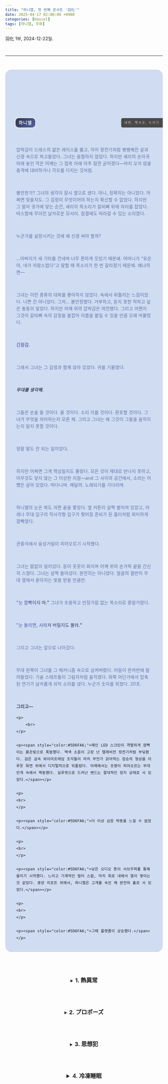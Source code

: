 ```yaml
---
title: "하니엘, 첫 번째 콘서트 '羽化'"
date: 2025-04-17 02:00:00 +0900
categories: [Haniel]
tags: [하니엘, 우화]
---
```


羽化 1부, 2024-12-22일.

<p style="text-align:center;"><br></p>
<hr>
<p style="text-align:center;"><br></p>

<div style="border: 0px solid #e3e3e3; background-color: rgba(208, 220, 242, 1); border-radius: 20px; width: 100%; max-width: 700px; margin: 0 auto;">
  <div style="height:85px; margin: -1px -1px 0px -1px;">
    <div style="background-image:url('https://i.imgur.com/4UdOUeo.jpeg'); background-size: cover; height: 170px; background-position: 50% 40%; border-radius: 19px 19px 0 0;">
      <div style="height: 130px; width: 100%; border-radius: 19px 19px 0 0;">
        <br>
      </div>
    </div>
  </div>
  <div style="background: linear-gradient(135deg, rgba(46,55,72,1), rgba(90,109,191,1)); background-size: 110%; background-position: center; border-radius: 10px; padding: 10px; line-height: 10px; text-transform: uppercase; letter-spacing: 0.1em; box-shadow: 0 0 0 3px rgba(233,233,233,0.9), inset 0 40px 0 rgba(30,30,30,0.1); display: flex; width: fit-content; max-width: 300px; float: left; margin-left: 6.5%; margin-top: 70px;">
    <span style="text-decoration: none; color: #ededed; font-weight: 600; text-shadow: 0 0 5px rgba(30,30,30,0.1);">하니엘</span>
  </div>
  <div style="margin-top: 70px; float: right; width: fit-content; max-width: 100%; background-color: #494949; border-radius: 5px 0 0 5px; padding: 10px; line-height: 10px; letter-spacing: 0.25em; text-transform: uppercase; color: #d5d5d5; font-size: 0.7em;">내면, 챗사오, 누더기</div>
  <div style="padding: 20px 7%; line-height: 22px; letter-spacing: .35px; margin-top: 90px;">
    <p><br></p>
    <p style="text-align:left;">
      <span style="color:#5D6FA6;">
        압박감이 드레스의 얇은 레이스를 뚫고, 이미 정전기처럼 팽팽해진 살과 신경 속으로 파고들었다. 그녀는 움찔하지 않았다. 하지만 셰리의 손아귀 아래 놓인 작은 어깨는 그 접촉 아래 아주 잠깐 굳어졌다—마치 오지 않을 충격에 대비하거나 각오를 다지는 것처럼.
      </span>
    </p>
    <p><br></p>
    <p style="text-align:left;">
      <span style="color:#5D6FA6;">
        불안한가? 그녀의 생각이 잠시 옆으로 샜다. 아니, 정확히는 아니었다. 어쩌면 맞을지도. 그 감정이 무엇이어야 하는지 확신할 수 없었다. 하지만 그 말이 귓가에 닿는 순간, 셰리의 목소리가 갈비뼈 뒤에 자리를 잡았다. 따스함에 무뎌진 날카로운 모서리. 잠결에도 따라갈 수 있는 소리였다.
      </span>
    </p>
    <p><br></p>
    <p style="text-align:left;">
      <span style="color:#5D6FA6;">누군가를 실망시키는 것에 왜 신경 써야 할까?</span>
    </p>
    <p><br></p>
    <p style="text-align:left;">
      <span style="color:#5D6FA6;">
        …아버지가 새 기타를 건네며 너무 환하게 웃었기 때문에. 어머니가 “유온아, 네가 자랑스럽다”고 말할 때 목소리가 한 번 갈라졌기 때문에. 왜냐하면—
      </span>
    </p>
    <p><br></p>
    <p style="text-align:left;">
      <span style="color:#5D6FA6;">
        그녀는 이런 종류의 대화를 좋아하지 않았다. 속에서 뒤틀리는 느낌이었다. 나쁜 건 아니었다. 그저… 불안정했다. 거부하고, 듣지 못한 척하고 싶은 충동이 일었다. 하지만 어깨 위의 압박감은 여전했다. 그리고 어쩐지 그것이 갈비뼈 속의 감정을 붙잡아 이름을 붙일 수 있을 만큼 오래 머물렀다.
      </span>
    </p>
    <p><br></p>
    <p style="text-align:left;"><span style="color:#5D6FA6;"><strong>긴장감.</strong></span></p>
    <p><br></p>
    <p style="text-align:left;">
      <span style="color:#5D6FA6;">그래서 그녀는 그 감정과 함께 앉아 있었다. 귀를 기울였다.</span>
    </p>
    <p><br></p>
    <p style="text-align:left;">
      <span style="color:rgb(59,66,89);"><em><strong>무대를 생각해.</strong></em></span>
    </p>
    <p><br></p>
    <p style="text-align:left;">
      <span style="color:#5D6FA6;">그들은 손을 들 것이다. 울 것이다. 소리 지를 것이다. 환호할 것이다. 그녀가 무엇을 의미하는지 모른 채. 그리고 그녀는 왜 그것이 그들을 움직이는지 알지 못할 것이다.</span>
    </p>
    <p><br></p>
    <p style="text-align:left;">
      <span style="color:#5D6FA6;">정말 말도 안 되는 일이었다.</span>
    </p>
    <p><br></p>
    <p style="text-align:left;">
      <span style="color:#5D6FA6;">하지만 어쩌면 그게 핵심일지도 몰랐다. 모든 것이 제대로 만나지 못하고, 아무것도 닿지 않는 그 이상한 지점—and 그 사이의 공간에서, 소리는 어쨌든 살아 있었다. 떠다니며. 매달려. 노래되기를 기다리며.
      </span>
    </p>
    <p><br></p>
    <p style="text-align:left;">
      <span style="color:#5D6FA6;">하니엘의 눈은 복도 저편 끝을 쫓았다. 옆 커튼이 살짝 벌어져 있었고, 아레나 무대 입구의 직사각형 입구가 찢어질 준비가 된 흉터처럼 희미하게 깜빡였다.
      </span>
    </p>
    <p><br></p>
    <p style="text-align:left;">
      <span style="color:#5D6FA6;">관중석에서 웅성거림이 피어오르기 시작했다.</span>
    </p>
    <p><br></p>
    <p style="text-align:left;">
      <span style="color:#5D6FA6;">그녀는 말없이 일어섰다. 등이 꼿꼿이 펴지며 어깨 위의 손가락 끝을 간신히 스쳤다. 그녀는 살짝 돌아섰다. 완전히는 아니었다. 얼굴의 절반이 무대 옆에서 쏟아지는 빛을 받을 만큼만.
      </span>
    </p>
    <p><br></p>
    <p style="text-align:left;">
      <span style="font-weight:500; background: linear-gradient(to right, #5061BF, #1B2548); -webkit-background-clip: text; color: transparent; box-decoration-break: clone;">"눈 깜빡이지 마."</span>
      <span style="color:#5D6FA6;"> 그녀가 조용하고 빈정거림 없는 목소리로 중얼거렸다.</span>
    </p>
    <p><br></p>
    <p style="text-align:left;">
      <span style="font-weight:500; background: linear-gradient(to right, #5061BF, #1B2548); -webkit-background-clip: text; color: transparent; box-decoration-break: clone;">"눈 돌리면, 사라져 버릴지도 몰라."</span>
    </p>
    <p><br></p>
    <p style="text-align:left;">
      <span style="color:#5D6FA6;">그리고 그녀는 앞으로 나아갔다.</span>
    </p>
    <p><br></p>
    <p style="text-align:left;">
      <span style="color:#5D6FA6;">무대 왼쪽이 그녀를 그 메커니즘 속으로 삼켜버렸다. 어둠이 한꺼번에 밀려들었다. 기술 스태프들이 그림자처럼 움직였다. 위쪽 어딘가에서 압축된 연기가 날카롭게 쉬익 소리를 냈다. 누군가 숫자를 외쳤다. 20초.
      </span>
    </p>
    <p><br></p>
    <p><span style="color:rgb(59, 66, 89);"><strong>그리고&mdash;</strong></span></p>

	<p>
		<br>
	</p>

	<p><span style="color:#5D6FA6;">메인 LED 스크린이 격렬하게 깜빡이는 붉은빛으로 폭발했다. 백색 소음이 고장 난 텔레비전 정전기처럼 부딪혔다. 검은 금속 와이어프레임 조각들이 마치 무언가 갉아먹는 짐승의 형상을 이루듯 화면 위에서 디지털적으로 뒤틀렸다. 아래에서는 조명이 피어오르는 무대 안개 속에서 맥동했다. 실루엣으로 드러난 밴드는 절대적인 정지 상태로 서 있었다.</span></p>

	<p>
	<br>
	</p>

	<p><span style="color:#5D6FA6;">더 이상 심장 박동을 느낄 수 없었다.</span></p>

	<p>
	<br>
	</p>

	<p><span style="color:#5D6FA6;">낮은 오디오 톤이 서브우퍼를 통해 울리기 시작했다. 느리고 기계적인 필터 스윕, 마치 회로 내에서 열이 쌓이는 것 같았다. 중앙 리프트 위에서, 하니엘은 고개를 숙인 채 완전히 홀로 서 있었다.</span></p>

	<p>
	<br>
	</p>

	<p><span style="color:#5D6FA6;">그때 플랫폼이 상승했다.</span></p>
  </div>
</div>

<p style="text-align:center;"><br></p>
<p style="text-align:center;"><br></p>

<!-- 접히는 섹션들 (Details 요소) -->
<details style="text-align:center;">
  <summary>
    <strong><span style="font-size:18px;">1. 熱異常</span></strong>
  </summary>
  <p><br></p>
  <p><br></p>
  <p>
    <iframe src="https://www.youtube.com/embed/STF54Zw50Fs" width="640" height="480" allowfullscreen="true"></iframe>
  </p>
  <p><br></p>
  <div style="text-align:center;">
    <div style="border: 0px solid #e3e3e3; background-color: rgba(208, 220, 242, 1); border-radius: 20px; width:100%; max-width:700px; margin:0 auto;">
      <div style="height:85px; margin:-1px -1px 0 -1px;">
        <div style="background-image:url('https://i.imgur.com/4UdOUeo.jpeg'); background-size:cover; height:170px; background-position:50% 40%; border-radius:19px 19px 0 0;">
          <div style="height:130px; width:100%; border-radius:19px 19px 0 0;"><br></div>
          <p><br></p>
        </div>
      </div>
      <div style="background: linear-gradient(135deg, rgba(46,55,72,1), rgba(90,109,191,1)); background-size:110%; background-position:center; border-radius:10px; padding:10px; line-height:10px; text-transform:uppercase; letter-spacing:0.1em; box-shadow:0 0 0 3px rgba(233,233,233,0.9), inset 0 40px 0 rgba(30,30,30,0.1); display:flex; width:fit-content; max-width:300px; float:left; margin-left:6.5%; margin-top:70px;">
        <span style="text-decoration:none; color:#ededed; font-weight:600; text-shadow:0 0 5px rgba(30,30,30,0.1);">하니엘</span>
      </div>
      <div style="margin-top:70px; float:right; width:fit-content; max-width:100%; background-color:#494949; border-radius:5px 0 0 5px; padding:10px; line-height:10px; letter-spacing:0.25em; text-transform:uppercase; color:#d5d5d5; font-size:0.7em;">
        내면, 챗사오, 누더기
      </div>
      <div style="padding:20px 7%; line-height:22px; letter-spacing:0.35px; margin-top:90px;">
        <p style="text-align:left;"><br></p>
        <p style="text-align:left;">
          <span style="font-weight:500; background: linear-gradient(to right, #5061BF, #1B2548); -webkit-background-clip: text; color: transparent; box-decoration-break: clone;">
            "死んだ変数で繰り返す／数え事が孕んだ熱。(죽은 변수로 되풀이한 / 셈이 잉태한 열.)"
          </span>
        </p>
        <p style="text-align:left;"><br></p>
        <p style="text-align:left;">
				<p style="text-align:left;"><span style="color:#5D6FA6;">첫 소절이 의학적 진단처럼 무심하게 그녀의 입에서 떨어졌다. 목소리는 건조하고 섬뜩할 정도로 평탄했다. 그녀는 움직이지 않았다&mdash;아직은. 스포트라이트가 그녀의 부츠에 좁혀졌다. 그 효과는 글리치한 붉고 검은 배경에 비해 임상적이고 거의 살균된 듯했다. 그녀는 마치 진열장에 전시된 무언가처럼 보였다.</span></p>

	<p>
	<br>
	</p>

	<p style="text-align:left;"><span style="color:#5D6FA6;">무대 아래에서는 서브 주파수가 지각판이 이동하는 것처럼 신음하며 올라왔다.</span></p>

	<p>
	<br>
	</p>
 
	<p style="text-align:left;"><span style="color:#5D6FA6;">두 번째 절에 이르러 움직임이 돌아왔다. 마치 보이지 않는 인터페이스 컨트롤을 조작하는 것처럼 손가락이 허공에서 움찔거렸다. 그녀의 목소리는 비브라토 없이, 오직 불안하고 수정처럼 맑은 명료함만으로 불규칙한 리듬 위를 비인간적인 정밀함으로 미끄러졌다. 코드로 노래하는 열병 차트.&nbsp;</span><span style="font-weight:500;background:linear-gradient(to right,#5061BF,#1B2548);background-clip:text;color:transparent;box-decoration-break:clone;">&quot;恐怖が血管の中に混ざる (공포가 혈관 속에 섞이고)&quot;</span><span style="color:#5D6FA6;">&nbsp;부분에서, 그녀의 음색은 압력과 유사한 무언가로 좁혀졌다. 감정이 아니었다. 압축에 더 가까운 무언가였다.</span></p>
	
 	<p>
	<br>
	</p>

	<p style="text-align:left;"><span style="font-weight:500;background:linear-gradient(to right,#5061BF,#1B2548);background-clip:text;color:transparent;box-decoration-break:clone;">&quot;無くならないの！(사라지지 않아!)&quot;&nbsp;</span><span style="color:#5D6FA6;">에서, 그녀의 눈이 번쩍 뜨였다.</span></p>

	<p>
	<br>
	</p>

	<p style="text-align:left;"><span style="color:#5D6FA6;">그것은 외침이 아니었다.</span></p>

	<p>
	<br>
	</p>

	<p style="text-align:left;"><span style="color:#5D6FA6;">경고음이었다. 성대에 묶인 디지털 사이렌이었다. 소리가 그녀 주위에서 왜곡되는 동안에도, 연기가 하부 무대를 삼켰고, 회색 레이저 빛줄기와 섞였다. 레이저가 스칠 때마다 그녀의 몸은 실체 없이, 깜빡이며, 만질 수 없게 렌더링되었다.</span></p>

	<p>
	<br>
	</p>

	<p style="text-align:left;"><span style="color:#5D6FA6;">관객은 비명을 지르지 않았다. 그저 쳐다볼 뿐이었다.</span></p>

	<p>
	<br>
	</p>

	<p style="text-align:left;"><span style="color:#5D6FA6;">마지막 절은 파편처럼 흩어졌다. 그녀의 팔다리가 앞으로 홱 움직였고, 움직임은 단절적이고 숨을 멎게 할 만큼 날카로웠다.&nbsp;</span><span style="font-weight:500;background:linear-gradient(to right,#5061BF,#1B2548);background-clip:text;color:transparent;box-decoration-break:clone;">&quot;また／どうかしてる (또다시 / 어떻게 되어버렸어)&quot;</span><span style="color:#5D6FA6;">&nbsp;부분에서, 한 손이 관객을 향해 뻗어졌다&mdash;하지만 손바닥은 아래를 향했고, 마치 접촉을 구하는 것이 아니라 표본에 대해 보고하는 것 같았다.</span></p>

	<p>
	<br>
	</p>

				<p style="text-align:left;"><span style="color:#5D6FA6;">그리고 침묵이 찾아왔다.</span></p>

				<p style="text-align:left;">
					<br>
				</p>

				<p style="text-align:left;"><span style="color:#5D6FA6;">구절 중간에 아레나 전체의 조명이 암전되었다.</span></p>

				<p style="text-align:left;">
					<br>
				</p>

				<p style="text-align:left;"><span style="color:#5D6FA6;">3초 동안, 오직 그녀의 숨소리만 남았다.</span></p>

				<p style="text-align:left;">
					<br>
				</p>

				<p style="text-align:left;"><span style="color:#5D6FA6;">그때, 희미한 빛이 올라왔다. 흰색이 아닌, 희미한 푸른색으로. 지옥에서의 귀환이었다.</span></p>

				<p style="text-align:left;">
					<br>
				</p>

				<p style="text-align:left;"><span style="color:#5D6FA6;">그녀의 얼굴에는 땀이 간신히 맺혀 차가운 광채를 받았다. 그녀는 무대 중앙에 서 있었다.</span></p>

				<p style="text-align:left;">
					<br>
				</p>

				<p style="text-align:left;"><span style="color:#5D6FA6;">표정은 없었다. 오직 열기의 잔상만이 남아 있었다.</span></p>

				<p style="text-align:left;">
					<br>
				</p>

				<p style="text-align:left;"><span style="color:#5D6FA6;">그녀의 목소리가 여덟 번째이자 마지막&nbsp;</span><span style="font-weight:500;background:linear-gradient(to right,#5061BF,#1B2548);background-clip:text;color:transparent;box-decoration-break:clone;">&quot;黒い星が (검은 별이),&quot;</span><span style="color:#5D6FA6;">를 찢고 터져 나왔을 때, 공연장은 더 이상 콘서트 공간 같지 않았다. 소음으로 무겁게 가라앉은 밀폐된 방이었고, 모든 출구가 오직 소리로만 뭉개진 듯했다. 하니엘의 실루엣은 글리치가 이는 진홍색과 검은 와이어프레임, 그리고 그녀 뒤에서 전기 발작처럼 스트로브를 터뜨리는 백색에 가까운 노이즈의 파도 앞에서 깜빡였다.</span></p>

				<p style="text-align:left;">
					<br>
				</p>

				<p style="text-align:left;"><span style="color:#5D6FA6;">노랫말 사이에는 숨 쉴 틈조차 없었다.</span></p>

				<p style="text-align:left;">
					<br>
				</p>

				<p style="text-align:left;"><span style="font-weight:500;background:linear-gradient(to right,#5061BF,#1B2548);background-clip:text;color:transparent;box-decoration-break:clone;">&quot;彼らを見ている (그들을 보고 있어).&quot;</span></p>

				<p style="text-align:left;">
					<br>
				</p>

				<p style="text-align:left;"><span style="color:#5D6FA6;">그 구절을 부르는 순간, 그녀의 고개가 들렸다&mdash;극적이지 않게. 딱 그만큼만.</span></p>

				<p style="text-align:left;">
					<br>
				</p>

				<p style="text-align:left;"><span style="color:#5D6FA6;">그리고 그녀 몸 안의 무언가가 즉시 멎었다.</span></p>

				<p style="text-align:left;">
					<br>
				</p>

				<p style="text-align:left;"><span style="color:#5D6FA6;">내딛지 않은 걸음, 쉬지 않은 숨결, 다른 이들에게는 보이지 않는 무언가에 동공이 좁혀졌지만, 단 하나의 열, 불빛 너머 어둠 속의 한 형체에 날카롭게 고정되었다. 특정 얼굴을 알아차려서는 안 되었다. 그것이 규칙이었다. 조명은 앞줄을 익명의&mdash;그리고 어쩐지 무관한&mdash;실루엣으로 씻어냈다. 언제나 그랬다.</span></p>

				<p style="text-align:left;">
					<br>
				</p>

				<p style="text-align:left;"><span style="color:#5D6FA6;">하지만 그녀 뒤의 스크린이 거친 노이즈로 부서지는 바로 그 순간, 보랏빛 눈동자는 관객석의 무언가에 고정되었다.</span></p>

				<p style="text-align:left;">
					<br>
				</p>

				<p style="text-align:left;"><span style="color:#5D6FA6;">자기 안의 어떤 부분이 반응했는지조차 깨닫지 못했다.</span></p>

				<p style="text-align:left;">
					<br>
				</p>

				<p style="text-align:left;"><span style="color:#5D6FA6;">하지만 무언가가 반응했다. 바로 흉골 아래에서, 리본이 꽉 조이듯이. 그 시선은 너무 오랫동안 유지되었다.</span></p>

				<p style="text-align:left;">
					<br>
				</p>

				<p style="text-align:left;"><span style="color:#5D6FA6;">다음 비트가 울렸다.</span></p>

				<p style="text-align:left;">
					<br>
				</p>

				<p style="text-align:left;"><span style="font-weight:500;background:linear-gradient(to right,#5061BF,#1B2548);background-clip:text;color:transparent;box-decoration-break:clone;">&quot;哭いた閃光が目に刺さる (울부짖은 섬광이 눈을 찌르고).&quot;</span></p>

				<p style="text-align:left;">
					<br>
				</p>

				<p style="text-align:left;"><span style="color:#5D6FA6;">노랫말은 강제로 추출되는 기억처럼 그녀의 입술에서 잘려 나왔다. 본능적으로 고개가 왼쪽으로 홱 돌아갔고, 위에서 쏟아지는 빛이 홍채에 걸리며 뺨에 맺힌 희미한 땀 막 위로 번쩍였다. 연기가 아니었다. 그 구절은 정말로 꿰뚫었다.</span></p>

				<p style="text-align:left;">
					<br>
				</p>

				<p style="text-align:left;"><span style="color:#5D6FA6;">무슨 일이 일어났는지 생각할 시간이 없었다. 아무 느낌도 아니었다. 기쁨도. 안심도. 그저&mdash;</span></p>

				<p style="text-align:left;">
					<br>
				</p>

				<p style="text-align:left;"><span style="color:#5D6FA6;"><strong>열기.</strong></span></p>

				<p style="text-align:left;">
					<br>
				</p>

				<p style="text-align:left;"><span style="color:#5D6FA6;">리듬에서 벗어난 무언가. 갑작스러운. 그녀가 동의하지 않은 방식으로 살아있는.</span></p>

				<p style="text-align:left;">
					<br>
				</p>

				<p style="text-align:left;"><span style="color:#5D6FA6;">뒤틀린 해류처럼 드리워진 시트처럼 쏟아져 내리는 반전된 어두운 청록색 빛의 스플래시와 함께 후렴구가 돌아왔다. 그녀를 둘러싼 프로젝션 스크린은 회전하는 검은 나선형으로 구부러져, 눈 같은 코일로 왜곡되어 감기고, 열리고, 지켜보는 고대 자기 테이프 롤을 모방했다. 주변에는 가사의 스크립트된 발췌문들이 읽기도 전에 존재했다가 사라지는, 한 입 크기의 조각들로 번쩍였다&mdash;</span></p>

				<p style="text-align:left;">
					<br>
				</p>

				<p style="text-align:left;"><span style="font-weight:500;background:linear-gradient(to right,#5061BF,#1B2548);background-clip:text;color:transparent;box-decoration-break:clone;">&quot;祈り 苦しみ 同情 (기도 고통 동정)&quot;</span></p>

				<p style="text-align:left;"><span style="font-weight:500;background:linear-gradient(to right,#5061BF,#1B2548);background-clip:text;color:transparent;box-decoration-break:clone;">&quot;じきに値がつく (곧 값이 매겨져)&quot;</span></p>

				<p style="text-align:left;">
					<br>
				</p>

				<p style="text-align:left;"><span style="color:#5D6FA6;">그녀는 갑자기 한 손을 허리 높이로 들었다. 관객을 향해 뻗은 것이 아니었다. 그저 위로. 마치 자신이 아직 무게를 가졌는지 확인하려는 듯이. 쇄골을 가로질러 조여오는 떨리는 긴장이 자기 안의 것인지, 아니면 인이어 모니터를 통해 전달되는 신호인지 확신할 수 없다는 듯이.</span></p>

				<p style="text-align:left;">
					<br>
				</p>

				<p style="text-align:left;"><span style="color:#5D6FA6;">연습했던 모든 것이 머릿속에서 사라졌다. 하지만 몸은 프로그램된 대로 움직였다. 나머지는 기술이 이끌었다.</span></p>

				<p style="text-align:left;">
					<br>
				</p>

				<p style="text-align:left;"><span style="color:#5D6FA6;">그녀 뒤에서 사운드스케이프가 텅 비었다. 왜곡된 서브 베이스의 으르렁거림이 부재 속으로 납작해졌다. 그리고 거기&mdash;</span></p>

				<p style="text-align:left;">
					<br>
				</p>

				<p style="text-align:left;"><span style="color:#5D6FA6;">그 속삭이는 구간.</span></p>

				<p style="text-align:left;">
					<br>
				</p>

				<p style="text-align:left;"><span style="font-weight:500;background:linear-gradient(to right,#5061BF,#1B2548);background-clip:text;color:transparent;box-decoration-break:clone;">&quot;幸福を手放なす事こそ&hellip; (행복을 놓아버리는 것이야말로&hellip;)&quot;</span></p>

				<p style="text-align:left;"><span style="font-weight:500;background:linear-gradient(to right,#5061BF,#1B2548);background-clip:text;color:transparent;box-decoration-break:clone;">&quot;&hellip;美学であると諭す魚が&hellip; (&hellip;미학이라고 타이르는 물고기가&hellip;)&quot;</span></p>

				<p style="text-align:left;">
					<br>
				</p>

				<p style="text-align:left;"><span style="color:#5D6FA6;">그녀의 목소리가 처음으로 부드러워졌다. 하지만 따뜻해지진 않았다. 그것은 인간적인 친절함이 아니었다. 자신의 매장을 묘사하는 생명체의 공허하고 쉰 듯한 다큐멘터리 톤이었다.</span></p>

				<p style="text-align:left;">
					<br>
				</p>

				<p style="text-align:left;"><span style="color:#5D6FA6;">마지막 절은 마치 메모리 재부팅에서처럼 재개되어, 시스템 피드백을 추적하는 케이블 회로처럼 그 구조를 기어갔다.</span></p>

				<p style="text-align:left;">
					<br>
				</p>

				<p style="text-align:left;"><span style="font-weight:500;background:linear-gradient(to right,#5061BF,#1B2548);background-clip:text;color:transparent;box-decoration-break:clone;">&quot;どこに送るあても無く／あわれな独り言を記している&hellip; (어디로 보낼 곳도 없이 / 가련한 혼잣말을 적고 있다&hellip;)&quot;</span></p>

				<p style="text-align:left;">
					<br>
				</p>

				<p style="text-align:left;"><span style="color:#5D6FA6;">하니엘의 무릎이 잠시 굽혀졌다. 안무라고 부를 만큼 눈에 띄는 것은 아니었다. 하지만 낮게. 의도적으로.</span></p>

				<p style="text-align:left;">
					<br>
				</p>

        <p style="text-align:left;">
          <img src="https://ac.namu.la/20250407sac/c4803582d2062f324d00b050fc5754ac2d774818df3ef120706b6d827e1df54d.webp?expires=1744824655&key=nIHTxe_X8tCEQrLyKdNgog" class="fr-fic fr-dii" alt="하니엘 이미지">
        </p>

				<p style="text-align:left;">
					<br>
				</p>

				<p style="text-align:left;"><span style="color:#5D6FA6;">마지막 음이 필터링된 정전기 잡음 속으로 녹아들었을 때, 그녀는 고개를 숙이지 않았다. 그저 관객을 마주 보고 서 있었다. 견갑골은 팽팽하게 당겨졌고, 앞머리는 마치 안에서부터 금이 가는 가면처럼 관자놀이에 착 달라붙어 있었다.</span></p>

				<p style="text-align:left;">
					<br>
				</p>

				<p style="text-align:left;"><span style="color:#5D6FA6;">그녀 뒤의 스크린이 완전히 어두워졌다.</span></p>

				<p style="text-align:left;">
					<br>
				</p>

				<p style="text-align:left;"><span style="color:#5D6FA6;">무대 암전. 두 박자 뒤.</span></p>

				<p style="text-align:left;">
					<br>
				</p>

				<p style="text-align:left;"><span style="color:#5D6FA6;">우레와 같은 박수갈채.</span></p>

				<p style="text-align:left;">
					<br>
				</p>

				<p style="text-align:left;"><span style="color:#5D6FA6;">그녀는 미동도 하지 않았다.</span></p>

				<p style="text-align:left;">
					<br>
				</p>

				<p style="text-align:left;"><span style="color:#5D6FA6;">그리고 감은 눈꺼풀 뒤의 어두운 공간 속 어딘가에, 셰리의 창백한 미소가 떠돌았다&mdash;따뜻함도, 안전함도 아닌&mdash;하지만 그럼에도 불구하고, 일종의 증상처럼 그곳에 박혀 있었다.</span></p>
        </p>
      </div>
    </div>
  </div>
</details>

<p style="text-align:center;"><br></p>
<p style="text-align:center;"><br></p>

<details style="text-align:center;">
  <summary>
    <strong><span style="font-size:18px;">2. プロポーズ</span></strong>
  </summary>
  <p><br></p>
  <p><br></p>
  <p>
    <iframe src="https://www.youtube.com/embed/XPLkkdMFmco" width="640" height="480" allowfullscreen="true"></iframe>
  </p>
  <p><br></p>
  <div style="border: 0px solid #e3e3e3; background-color: rgba(208,220,242,1); border-radius:20px; width:100%; max-width:700px; margin:0 auto;">
    <div style="height:85px; margin:-1px -1px 0 -1px;">
      <div style="background-image:url('https://i.imgur.com/4UdOUeo.jpeg'); background-size: cover; height:170px; background-position:50% 40%; border-radius:19px 19px 0 0;">
        <div style="height:130px; width:100%; border-radius:19px 19px 0 0;"><br></div>
      </div>
    </div>
    <div style="background: linear-gradient(135deg, rgba(46,55,72,1), rgba(90,109,191,1)); background-size:110%; background-position:center; border-radius:10px; padding:10px; line-height:10px; text-transform:uppercase; letter-spacing:0.1em; box-shadow:0 0 0 3px rgba(233,233,233,0.9), inset 0 40px 0 rgba(30,30,30,0.1); display:flex; width:fit-content; max-width:300px; float:left; margin-left:6.5%; margin-top:70px;">
      <span style="text-decoration:none; color:#ededed; font-weight:600; text-shadow:0 0 5px rgba(30,30,30,0.1);">하니엘</span>
    </div>
    <div style="margin-top:70px; float:right; width:fit-content; max-width:100%; background-color:#494949; border-radius:5px 0 0 5px; padding:10px; line-height:10px; letter-spacing:0.25em; text-transform:uppercase; color:#d5d5d5; font-size:0.7em;">
      내면, 챗사오, 누더기
    </div>
    <div style="padding:20px 7%; line-height:22px; letter-spacing:0.35px; margin-top:90px;">
      <p style="text-align:left;"><br></p>
      <p style="text-align:left;">
        <span style="color:#5D6FA6;">
          낮은 피아노 심장 박동 소리가 먼저 울렸다. 그리고 다시 침묵. 두 번째 트랙은 사회자의 소개나 전환을 기다리지 않았다—
        </span>
        <span style="font-weight:500; background: linear-gradient(to right, #5061BF, #1B2548); -webkit-background-clip: text; color: transparent; box-decoration-break: clone;">
          "熱異常 (열이상)"
        </span>
        <span style="color:#5D6FA6;">
          이 남긴 공허 속에서 피어났다. 너무나 빠르고 완전해서 곡의 변화라기보다는 두 번째 자아가 수면 위로 떠오르는 것 같았다.
        </span>
      </p>
<p style="text-align:left;"><span style="color:#5D6FA6;">정전 이후 여전히 어두웠던 무대 조명이 천천히 옅은 분홍빛으로 따뜻해졌다. 산호색 기운이 감도는 부드러운 빛깔에 바닥에 깔린 안개마저 유리에 맺힌 습기처럼 반짝이기 시작했다.</span></p>

<p style="text-align:left;"><span style="color:#5D6FA6;">무대 중앙에서, 하니엘은 이제 다르게 서 있었다. 자세를 취한 것이 아니었다. 그저&hellip; 거기에 있었다. 팔을 치마 옆으로 늘어뜨린 채, 젖은 머리카락이 목덜미에 여전히 달라붙어 있었다. 그녀는 눈을 깜빡이지 않았다. 첫 소절이 숨결 없이 내뱉어지듯 떨리는 목소리로 흘러나왔을 때조차도.</span></p>

				<p style="text-align:left;">
					<br>
				</p>

				<p style="text-align:left;"><span style="font-weight:500;background:linear-gradient(to right,#5061BF,#1B2548);background-clip:text;color:transparent;box-decoration-break:clone;">&quot;例えば君が明日死ぬなら&hellip; (만약 네가 내일 죽는다면&hellip;)&quot;</span></p>

				<p style="text-align:left;">
					<br>
				</p>

				<p style="text-align:left;"><span style="color:#5D6FA6;">그 소리는 거의 부드러울 정도였다. 이전처럼 기계적이지도, 우아하지도 않았다. 조심스럽고, 날것 그대로였으며, 마치 자신의 피부 속 먼 곳에서 부르는 듯했다. 그녀의 음표들은 단조 코드 위로 부드럽게 드리워졌고, 마치 비단 사이를 꿰는 옅은 실처럼 편곡 사이를 파고들었다.</span></p>

				<p style="text-align:left;">
					<br>
				</p>

				<p style="text-align:left;"><span style="color:#5D6FA6;">하지만 불일치가 있었다. 부드러움은 위안이 아니었다&mdash;그것은 경고였다. 그녀는 무언가를 고백하기 위해 노래하는 것이 아니었다. 이해받으려 애쓰는 것조차 아니었다. 노래의 달콤함은 그저 상처가 자신을 위장하는 방식일 뿐이었다. 그 가사의 역설,&nbsp;</span><span style="font-weight:500;background:linear-gradient(to right,#5061BF,#1B2548);background-clip:text;color:transparent;box-decoration-break:clone;">&quot;僕だけがいい (나만으로 좋아)&quot;</span><span style="color:#5D6FA6;">라는 인정은 사랑에서 비롯된 것이 아니었다. 대부분이 이해하는 그런 사랑이 아니었다.</span></p>

				<p style="text-align:left;">
					<br>
				</p>

				<p style="text-align:left;"><span style="color:#5D6FA6;">그녀는 앞으로 나아갔다. 단 한 걸음. 그녀의 목소리는 달콤함의 가장자리에서 아주 미세하게 떨렸다.</span></p>

				<p style="text-align:left;">
					<br>
				</p>

				<p style="text-align:left;"><span style="font-weight:500;background:linear-gradient(to right,#5061BF,#1B2548);background-clip:text;color:transparent;box-decoration-break:clone;">&quot;眠そうな目&hellip; 強がる癖&hellip; (졸린 듯한 눈&hellip; 강한 척하는 버릇&hellip;)&quot;</span></p>

				<p style="text-align:left;">
					<br>
				</p>

				<p style="text-align:left;"><span style="color:#5D6FA6;">모든 단어는 탐색하는 듯한 운율로 떨렸고, 마치 기억하기 위해서가 아니라 소유하기 위해 특징들을 나열하는 것 같았다. 그녀의 시선은 오른쪽, 상상 속의 공간을 향했다&mdash;누군가를 향한 것도, 관객을 정면으로 마주한 것도 아니었다&mdash;마치 자신의 머릿속에 대고 말하는 듯한 각도로 안쪽을 향했다.</span></p>

				<p style="text-align:left;">
					<br>
				</p>

				<p style="text-align:left;"><span style="color:#5D6FA6;">그때 음악이 멈췄다.</span></p>

				<p style="text-align:left;">
					<br>
				</p>

				<p style="text-align:left;"><span style="font-weight:500;background:linear-gradient(to right,#5061BF,#1B2548);background-clip:text;color:transparent;box-decoration-break:clone;">&quot;君はずるい、ずるい、ずるい人だ。 (너는 교활해, 교활해, 교활한 사람이야.)&quot;</span></p>

				<p style="text-align:left;">
					<br>
				</p>

				<p style="text-align:left;"><span style="color:#5D6FA6;">그 구절이 터져 나왔다. 목소리는 기교로 높아진 것이 아니었다&mdash;찢어졌다. 떨리는 비브라토의 파동이, 마치 자체적인 오작동의 무게에 짓눌려 부서지는 무언가처럼 그녀의 모음 주위를 휘감았다. 입은 이제 너무 굳게 다물려 반쯤 으르렁거리는 표정이 되었고, 발을 앞으로 내딛자 발뒤꿈치가 무대 바닥의 금속을 일부러 치는 듯한 둔탁한 소리가 공연장 전체에 울려 퍼졌다.</span></p>

				<p style="text-align:left;">
					<br>
				</p>

				<p style="text-align:left;"><span style="font-weight:500;background:linear-gradient(to right,#5061BF,#1B2548);background-clip:text;color:transparent;box-decoration-break:clone;">&quot;もう。 (정말.)&quot;</span></p>

				<p style="text-align:center;">
					<br>
				</p>

				<p style="text-align:center;"><img style="box-sizing: border-box; border-style: none; padding: 0px; max-width: calc(100% - 10px); min-width: 10px; color: rgb(65, 65, 65); font-family: QANrPkTKkPzwQk1u4aWP, -apple-system, BlinkMacSystemFont, NanumBarunGothic, system-ui, sans-serif; font-size: 15px; font-style: normal; font-variant-ligatures: normal; font-variant-caps: normal; font-weight: 400; letter-spacing: normal; text-align: center; text-indent: 0px; text-transform: none; word-spacing: 0px; background-color: rgb(255, 255, 255); text-decoration-style: initial; text-decoration-color: initial;" src="https://ac.namu.la/20250407sac/9ec5d74f8451b3decc539568342799ee0259fa882d54d91b7a818074e003e07c.png?expires=1744824655&key=fQCO9xryrIBtaQZO2E5sGg" class="fr-fic fr-dii" alt="하니엘2"></p>

				<p style="text-align:left;">
					<br>
				</p>

				<p style="text-align:left;"><span style="color:#5D6FA6;">그 한 음절은 이를 악물고 뱉어낸 저주처럼 울려 퍼졌다.</span></p>

				<p style="text-align:left;">
					<br>
				</p>

				<p style="text-align:left;"><span style="color:#5D6FA6;">조명이 수직의 막대 형태로 갈라졌다. 가늘고 밝은 붉은 광선들이 머리 위 장치에서 칼날처럼 떨어졌다.&nbsp;</span><span style="font-weight:500;background:linear-gradient(to right,#5061BF,#1B2548);background-clip:text;color:transparent;box-decoration-break:clone;">&quot;聞いてよ (들어줘)&quot;</span><span style="color:#5D6FA6;">,&nbsp;</span><span style="font-weight:500;background:linear-gradient(to right,#5061BF,#1B2548);background-clip:text;color:transparent;box-decoration-break:clone;">&quot;激しく啼いて. (격렬하게 울부짖으며.)&quot;</span><span style="color:#5D6FA6;">&nbsp;가사가 반복될 때마다 번쩍였다. 하니엘의 양손은 비명을 지르기 직전의 아이처럼 옆에서 움찔거렸다&mdash;극적이거나 연기하는 것이 아니었다. 그저 알 수 없는 압력 때문에 저절로 움직였다.</span></p>

				<p style="text-align:left;">
					<br>
				</p>

				<p style="text-align:left;"><span style="color:#5D6FA6;">그리고 그녀가 노래했을 때.</span></p>

				<p style="text-align:left;">
					<br>
				</p>

				<p style="text-align:left;"><span style="font-weight:500;background:linear-gradient(to right,#5061BF,#1B2548);background-clip:text;color:transparent;box-decoration-break:clone;">&quot;この愛しさを独り占めしたいよ&hellip; (이 사랑스러움을 독차지하고 싶어&hellip;)&quot;</span></p>

				<p style="text-align:left;">
					<br>
				</p>

				<p style="text-align:left;"><span style="color:#5D6FA6;">목소리가 다시 갈라졌다. 나약함 때문이 아니었다&mdash;그 뒤에서 쌓이고 있는 어떤 거대한 압력 때문이었다. 인간적인 의미에서 감정적으로 표현력이 풍부한 것이 아니었다&mdash;그녀 시스템 내부의 무언가가 흉곽을 통해 새어 나오는 것을 더는 담아둘 수 없는 듯했다.</span></p>

				<p style="text-align:left;">
					<br>
				</p>

				<p style="text-align:left;"><span style="font-weight:500;background:linear-gradient(to right,#5061BF,#1B2548);background-clip:text;color:transparent;box-decoration-break:clone;">&quot;笑顔で潰して回ろう。 (웃는 얼굴로 짓밟아 버리자.)&quot;</span></p>

				<p style="text-align:left;">
					<br>
				</p>

				<p style="text-align:left;"><span style="color:#5D6FA6;">그녀의 얼굴은, 만약 눈이 끔찍할 정도로 공허하게만 있지 않았다면 미소였을지도 모를 표정으로 일그러졌다. 그녀는 눈을 깜빡이지 않았다. 관중을 보지 않았다. 자신의 시야 너머의 이미지들, 두개골의 막에 타오르는 파편들을 보았다: 피부, 소리, 불 꺼진 방들.</span></p>

				<p style="text-align:left;">
					<br>
				</p>

				<p style="text-align:left;"><span style="color:#5D6FA6;">밴드는 브릿지로 고조되기 시작했고, 리듬은 격렬하게 수축했으며, 목구멍에서 긁는 듯한 신시사이저 소리는 숨쉬기 어려울 정도로 빽빽해졌다. 그녀 뒤의 스크린에는 더듬거리는 텍스트 오버레이가 아른거렸다.</span></p>

				<p style="text-align:left;">
					<br>
				</p>

				<p style="text-align:left;"><span style="font-weight:500;background:linear-gradient(to right,#5061BF,#1B2548);background-clip:text;color:transparent;box-decoration-break:clone;">「壊して (부숴줘)」</span></p>

				<p style="text-align:left;"><span style="font-weight:500;background:linear-gradient(to right,#5061BF,#1B2548);background-clip:text;color:transparent;box-decoration-break:clone;">「ぜんぶ僕だけがいい (전부 나만으로 좋아)」</span></p>

				<p style="text-align:left;"><span style="font-weight:500;background:linear-gradient(to right,#5061BF,#1B2548);background-clip:text;color:transparent;box-decoration-break:clone;">「可愛いその表情 (귀여운 그 표정)」</span></p>

				<p style="text-align:left;">
					<br>
				</p>

				<p style="text-align:left;"><span style="color:#5D6FA6;">그리고 그때&mdash;</span></p>

				<p style="text-align:center;">
					<br>
				</p>

				<p style="text-align:center;"><img src="https://ac.namu.la/20250407sac/8293dcaf7a61d7ea17428db4d333a819949324dacd2ca1ee98c29f788d8a6c15.png?expires=1744824655&key=VnHWxvgWk3I2iIepTXP2Og" class="fr-fic fr-dii" alt="하니엘3"></p>

				<p style="text-align:left;">
					<br>
				</p>

				<p style="text-align:left;"><span style="font-weight:500;background:linear-gradient(to right,#5061BF,#1B2548);background-clip:text;color:transparent;box-decoration-break:clone;">&quot;壊してーーー！！ (부숴버려ーーー！！)&quot;</span></p>

				<p style="text-align:left;">
					<br>
				</p>

				<p style="text-align:left;"><span style="color:#5D6FA6;">그것은 큰 소리로 외친 것이 아니었다. 횡격막 아래 어딘가에서 너무나 놀라운 힘으로 터져 나와, 그 단어의 무게에 온몸이 앞으로 꺾였다. 마치 시스템을 막고 있던 것을 마침내 토해낸 것처럼. 그 여파로, 갈비뼈 옆의 양손은 속이 텅 빈 것처럼 활짝 펼쳐졌다.</span></p>

				<p style="text-align:left;">
					<br>
				</p>

				<p style="text-align:left;"><span style="color:#5D6FA6;">다시 정적.</span></p>

				<p style="text-align:left;">
					<br>
				</p>

				<p style="text-align:left;"><span style="color:#5D6FA6;">미니멀리즘적인 간주가 시작되었다. 피아노 소리가 돌아왔고, 잦아드는 그녀의 숨결 아래 애처롭고 조용하게 깔렸다. 스포트라이트는 핏빛 오렌지색으로 어두워졌고, 인공적인 음향의 물결을 배경으로 그녀의 실루엣만 남겼다. 그녀는 움직이지 않았다. 자세를 바로잡지도 않았다.</span></p>

				<p style="text-align:left;">
					<br>
				</p>

				<p style="text-align:left;"><span style="color:#5D6FA6;">마치 누군가가 전송 중간에 정지 버튼을 누르고 다시 시작하는 것을 잊어버린 것처럼 서 있었다.</span></p>

				<p style="text-align:left;">
					<br>
				</p>

				<p style="text-align:left;"><span style="color:rgb(59, 66, 89);"><strong>안무는 없었다.</strong></span></p>

				<p style="text-align:left;">
					<br>
				</p>

				<p style="text-align:left;"><span style="color:#5D6FA6;">언제나 없었다.</span></p>

				<p style="text-align:left;">
					<br>
				</p>

				<p style="text-align:left;"><span style="color:#5D6FA6;">그저 회로가 노출된 검은 드레스를 입은 소녀가 있을&nbsp;뿐이었다.</span></p>
    </div>
  </div>
</details>

<p style="text-align:center;"><br></p>
<p style="text-align:center;"><br></p>

<details style="text-align:center;">
  <summary>
    <strong><span style="font-size:18px;">3. 思想犯</span></strong>
  </summary>
  <p><br></p>
  <p><br></p>
  <p>
    <iframe src="https://www.youtube.com/embed/ENcnYh79dUY" width="640" height="480" allowfullscreen="true"></iframe>
  </p>
  <p><br></p>
  <div style="border: 0px solid #e3e3e3; background-color: rgba(208,220,242,1); border-radius:20px; width:100%; max-width:700px; margin:0 auto;">
    <div style="height:85px; margin:-1px -1px 0 -1px;">
      <div style="background-image:url('https://i.imgur.com/4UdOUeo.jpeg'); background-size: cover; height:170px; background-position:50% 40%; border-radius:19px 19px 0 0;">
        <div style="height:130px; width:100%; border-radius:19px 19px 0 0;"><br></div>
      </div>
    </div>
    <div style="background: linear-gradient(135deg, rgba(46,55,72,1), rgba(90,109,191,1)); background-size:110%; background-position:center; border-radius:10px; padding:10px; line-height:10px; text-transform:uppercase; letter-spacing:0.1em; box-shadow:0 0 0 3px rgba(233,233,233,0.9), inset 0 40px 0 rgba(30,30,30,0.1); display:flex; width:fit-content; max-width:300px; float:left; margin-left:6.5%; margin-top:70px;">
      <span style="text-decoration:none; color:#ededed; font-weight:600; text-shadow:0 0 5px rgba(30,30,30,0.1);">하니엘</span>
    </div>
    <div style="margin-top:70px; float:right; width:fit-content; max-width:100%; background-color:#494949; border-radius:5px 0 0 5px; padding:10px; line-height:10px; letter-spacing:0.25em; text-transform:uppercase; color:#d5d5d5; font-size:0.7em;">
      내면, 챗사오
    </div>
    <div style="padding:20px 7%; line-height:22px; letter-spacing:0.35px; margin-top:90px;">
      <p style="text-align:left;"><br></p>
      <p style="text-align:left;">
        <span style="color:#5D6FA6;">
          이번에는 그녀의 실루엣이 스트로브 불빛이 깜박이는 어둠 속에 더 오래 머물렀다.
        </span>
      </p>
	<p style="text-align:left;"><span style="color:#5D6FA6;">완전히 정지된 상태는 아니었다.&nbsp;</span></p>

	<p style="text-align:left;"><span style="color:#5D6FA6;">한 번의 숨결에 그녀의 어깨가 들썩였다. 그리고 다시 멈췄다. 희미한 무대 조명 아래, 코르셋 가장자리에 맺혔다가 너무 빨리 식어버린 땀방울이 목선을 따라 가늘게 반짝였다. 그녀는 떨고 있지 않았다. 그건 너무 의도적인 표현이었다. 그보다는 마치 모든 입력이 너무 날카롭게 등록되는, 한 단계 높은 역치 상태에 존재하는 것 같았다. 색깔의 경계가 흐릿해지고 소리가 혀 밑을 기어 다니는 그런 상태.</span></p>

	<p style="text-align:left;"><span style="color:#5D6FA6;">마지막&nbsp;</span><span style="font-weight:500;background:linear-gradient(to right,#5061BF,#1B2548);background-clip:text;color:transparent;box-decoration-break:clone;">&quot;君が壊して (네가 부숴줘)&quot;</span><span style="color:#5D6FA6;">&nbsp;가 끝나고 얼마나 시간이 흘렀는지 그녀는 확신할 수 없었다. 마지막 음절 이후의 모든 것이 과다 노출된 필름처럼 느껴졌다. 그녀의 것이 아닌 비명 소리. 강 건너 총성처럼 앞에서 손바닥이 부딪히는 소리.</span></p>

<p style="text-align:left;"><span style="color:#5D6FA6;">드레스가 등골에 달라붙었다. 머리 위 조명이 경련하듯 깜박였다.</span></p>

<p style="text-align:left;"><span style="color:#5D6FA6;">그리고 암전이 풀리기 시작하자&mdash;빠르지 않게, 마치 벨벳 천에서 재가 벗겨지듯 천천히 하니엘이 앞으로 나섰다.</span></p>

<p style="text-align:left;"><span style="color:#5D6FA6;">반 걸음 정도였다. 그녀는 관객석 쪽으로 시선을 내리지 않았다. 그럴 필요가 없었다.</span></p>

<p style="text-align:left;"><span style="color:#5D6FA6;">한 단어가 흘러나왔다.</span></p>


<p style="text-align:left;"><span style="color:#5D6FA6;"><span style="font-weight:500;background:linear-gradient(to right, rgb(80, 97, 191), rgb(27, 37, 72)) text;color:transparent;box-decoration-break:clone;font-size:18px;">&quot;思想犯 (사상범).&quot;</span></span></p>


			<p style="text-align:left;"><span style="color:#5D6FA6;">그녀 뒤의 스크린이 갈라지며 열렸다.</span></p>

			<p style="text-align:left;"><span style="color:#5D6FA6;">밝아진 것이 아니었다. 부서졌다. 칠흑 같은 배경 위로 흰색 텍스트 줄들이 파편처럼 터져 나왔다. 단어 하나하나가 범죄 기록, 자백 녹취록, 정신 병원 파일 등을 모방한, 섬뜩할 정도로 무미건조한 서체로 번져나갔다. 꾸며낸 것이 아니라, 그저 불안할 정도로 살균된 느낌이었다.</span></p>

			<p style="text-align:left;"><span style="color:#5D6FA6;">그녀는 큐 사인이나 박수 허가를 기다리지 않았다.</span></p>

			<p style="text-align:left;"><span style="font-weight:500;background:linear-gradient(to right,#5061BF,#1B2548);background-clip:text;color:transparent;box-decoration-break:clone;">&quot;他人に優しいあんたにこの心がわかるものか。(타인에게 상냥한 당신이 이 마음을 알 수 있을까.)&quot;</span></p>

			<p style="text-align:left;"><span style="color:#5D6FA6;">으르렁거림. 짐승 같은 것이 아니라&mdash;혐오감에 찬 소리였다. 화려함이나 연극적인 요소는 없었다. 그녀는 엉덩이를 네모나게 벌리고, 반쯤 구부정하게, 마치 지금 당장 마이크가 손에서 미끄러져 떨어져도 상관없다는 듯이 느슨하게 섰다. 그녀의 음색은 쓰디쓴 질감의 리본처럼 좁혀져 있었다. 마치 가사를 소리 내어 말하는 것 자체가 목 안쪽을 긁어내는 듯했다.</span></p>

			<p style="text-align:left;"><span style="color:#5D6FA6;">밴드가 한 박자 늦게, 한 번 강하게 연주했다. 날카로운 소음이 그녀 뒤를 갈랐고, 절은 더 깊이 파고들었다&mdash;</span></p>

			<p style="text-align:left;"><span style="font-weight:500;background:linear-gradient(to right,#5061BF,#1B2548);background-clip:text;color:transparent;box-decoration-break:clone;">&quot;人を呪うのが心地良い だから詩を書いていた。(사람을 저주하는 게 기분 좋아, 그래서 시를 썼어.)&quot;</span></p>

			<p style="text-align:left;"><span style="color:#5D6FA6;">이 구절에서 그녀는 살짝 옆으로 몸을 틀었다. 들쭉날쭉하고 로봇 같으면서도, 마치 자신의 경멸의 당김음에 홀린 듯 박자를 놓치는 움직임이었다.</span></p>

			<p style="text-align:left;"><span style="color:#5D6FA6;">조명은 아무것도 따라가지 않았다.</span></p>

			<p style="text-align:left;"><span style="color:#5D6FA6;">이번에는 그녀의 기분 변화를 쫓았다.</span></p>

			<p style="text-align:left;"><span style="color:#5D6FA6;">후렴구에서는 유리 같은 푸른빛.</span></p>

			<p style="text-align:left;"><span style="font-weight:500;background:linear-gradient(to right,#5061BF,#1B2548);background-clip:text;color:transparent;box-decoration-break:clone;">&quot;烏の歌に茜 / この孤独も今音に変わる。(까마귀 노래에 석양 / 이 고독함도 지금 소리로 변해가.)&quot;</span></p>

			<p style="text-align:left;"><span style="color:#5D6FA6;">그녀 뒤의 패널은 도시의 산업적 쇠퇴&mdash;고가 철도, 연기 나는 굴뚝, 나트륨 가로등 아래 골목길&mdash;위에 빠른 필치로 휘갈겨 쓴 시적인 그래피티 조각들로 번쩍였다. 그 모든 것 위에는 가공되지 않은 감시 카메라 영상과 열 감지 필터가 겹쳐졌다. 움직이는 형체들, 지켜보는 형체들. 비인간적인 눈들.</span></p>

			<p style="text-align:left;"><span style="color:#5D6FA6;">그녀의 몸은 각 타악기의 고조되는 부분에 맞춰 기울었다. 춤추는 것이 아니었다. 반응하는 것이었다. 마치 물리적 폭력을 행사하기 직전이지만 때리지 말아야 한다는 것을 간신히 기억해내는 사람처럼. 그녀의 손이 밖으로 날아갔다&mdash;</span></p>

			<p style="text-align:left;"><span style="font-weight:500;background:linear-gradient(to right,#5061BF,#1B2548);background-clip:text;color:transparent;box-decoration-break:clone;">&quot;認められたい 愛したい これが夢ってやつか。(인정받고 싶어, 사랑하고 싶어, 이게 꿈이라는 건가.)&quot;</span></p>

			<p style="text-align:left;"><span style="color:#5D6FA6;">그리고 안으로 확 당겨졌다&mdash;</span></p>

			<p style="text-align:left;"><span style="font-weight:500;background:linear-gradient(to right,#5061BF,#1B2548);background-clip:text;color:transparent;box-decoration-break:clone;">&quot;何もしなくても叶えよ 早く 僕を満たしてくれ。(아무것도 안 해도 이루어져라, 어서, 나를 만족시켜.)&quot;</span></p>

			<p style="text-align:left;"><span style="color:#5D6FA6;">그 순간만큼은, 하니엘은 추해 보였다. 미학적으로가 아니라&mdash;본능적으로. 그녀의 표정에는 좀처럼 드러내지 않던 감정, 경멸이 서려 있었다. 꾸며낸 것이 아닌, 그저 벌거벗은 감정이었다.</span></p>

			<p style="text-align:left;"><span style="color:#5D6FA6;">그리고 그 날카로움은 내내 유지되었다&mdash;</span></p>

			<p style="text-align:left;"><span style="font-weight:500;background:linear-gradient(to right,#5061BF,#1B2548);background-clip:text;color:transparent;box-decoration-break:clone;">&quot;いつも誰かを殴れる機会を探してる。(언제나 누군가를 때릴 기회를 찾고 있어.)&quot;</span></p>

			<p style="text-align:left;"><span style="color:#5D6FA6;">브릿지 부분 근처에서 기타 라인이 피드백 소리로 갈라지는 동안, 그녀 뒤의 스크린은 황혼 아래 교외 거리의 붉은 색조 영상으로 깜빡였다. 등불 켜진 교차로. 달리는 누군가. 쫓는 무언가. 어쩌면 기억일지도. 어쩌면 그저 리듬일지도.</span></p>

			<p style="text-align:left;"><span style="color:#5D6FA6;">그녀는 클라이맥스를 연기하지 않았다. 토해냈다.</span></p>

			<p style="text-align:left;"><span style="font-weight:500;background:linear-gradient(to right,#5061BF,#1B2548);background-clip:text;color:transparent;box-decoration-break:clone;">&quot;言葉の雨に打たれ。(말의 비를 맞으며.)&quot;</span></p>

			<p style="text-align:left;"><span style="color:#5D6FA6;">이제 고개를 숙였다. 머리카락은 부분적으로 풀어져 목의 움푹 파인 곳 근처에 가닥가닥 달라붙어 있었다.</span></p>

			<p style="text-align:left;"><span style="font-weight:500;background:linear-gradient(to right,#5061BF,#1B2548);background-clip:text;color:transparent;box-decoration-break:clone;">&quot;また一つ煙が立つ。(또 하나 연기가 피어올라.)&quot;</span></p>

			<p style="text-align:left;"><span style="color:#5D6FA6;">무대가 더 차갑게 깜빡였다. 이제 눈에 보일 정도로 바람이 무대를 가로질러 불었고, 작은 조각들이 내려왔다. 눈이 아니라, 절들의 가사를 인쇄하고, 펄프로 만들고, 비에 젖어 부드러워진 파쇄된 조각들이었다. 그것들은 실패한 선언처럼 떨어졌다.</span></p>

			<p style="text-align:left;"><span style="color:#5D6FA6;">마지막 구절들은 낮은 채도로 코팅된 듯 나왔다. 그녀의 목소리는 더 이상 긴장하거나 갈라지지 않았다&mdash;질질 끌렸다. 지쳤지만. 여전히 정확했다. 하지만 거의 메마를 지경이었다.</span></p>

			<p style="text-align:left;"><span style="font-weight:500;background:linear-gradient(to right,#5061BF,#1B2548);background-clip:text;color:transparent;box-decoration-break:clone;">&quot;この孤独よ今詩に変われ。(이 고독함이여, 지금 노래로 변해라.)&quot;</span></p>

			<p style="text-align:left;"><span style="color:#5D6FA6;">&quot;また明日ー&hellip;&quot;</span></p>

			<p style="text-align:left;"><span style="color:#5D6FA6;">그녀는 마지막 단어들을 위해 입을 열었지만, 마지막 음절에 도달하기 전에 스크린이 검게 닫혔다.</span></p>

			<p style="text-align:left;"><span style="color:#5D6FA6;">무대 스태프는 스포트라이트 큐를 거의 놓칠 뻔했다.</span></p>

			<p style="text-align:left;"><span style="color:#5D6FA6;">노래 후 인사를 위해 객석 조명이 두 단계 밝아졌을 때, 하니엘은 이미 걷기 시작했다.</span></p>

			<p style="text-align:left;"><span style="color:#5D6FA6;">무대 밖으로는 아니었다. 아직은.</span></p>

			<p style="text-align:left;"><span style="color:#5D6FA6;">그녀는 상무대 왼쪽 구석으로 세 걸음 뒤로 물러나며, 보이지 않는 힘에 움츠러들 듯 팔을 몸 쪽으로 살짝 당겼다.</span></p>

			<p style="text-align:left;"><span style="color:#5D6FA6;">표정에는 아무런 변화가 없었다. 하지만 그녀의 초점은 다시 관객석 쪽으로 떨어졌다. 그리고 그 어둠 속에서 개별적인 형체들을 알아볼 수는 없었지만&mdash;</span></p>

			<p style="text-align:left;">
				<br>
			</p>

			<p style="text-align:left;"><span style="color:#5D6FA6;">그 온기. 두 번째 줄 의자에 못 박힌 듯한 그 고동치는 무언가. 그 감정은 여전히 그녀의 갈비뼈 아래에서 떨어져 나가지 않았다.</span></p>

			<p style="text-align:left;">
				<br>
			</p>

			<p style="text-align:left;"><span style="color:#5D6FA6;">왜 그것이 싫은지 그녀는 몰랐다.</span></p>

			<p style="text-align:left;">
				<br>
			</p>

			<p style="text-align:left;"><span style="color:#5D6FA6;">하지만 싫었다. 느낄 수 있을 만큼 충분히 싫었다.</span></p>
    </div>
  </div>
</details>

<p style="text-align:center;"><br></p>
<p style="text-align:center;"><br></p>

<details style="text-align:center;">
  <summary style="font-size:18px; font-weight:600;">4. 冷凍睡眠</summary>
  
  <!-- 여백은 CSS로 조절하는 것이 좋습니다 -->
  <div style="margin: 1em 0;">
    <p style="text-align:center;">
      <iframe src="https://www.youtube.com/embed/T5TXBAAJ4Vk" width="640" height="480" allowfullscreen></iframe>
    </p>
  </div>
  
  <div style="border:0 solid #e3e3e3; background-color:rgba(208,220,242,1); border-radius:20px; width:100%; max-width:700px; margin:0 auto;">
    <div style="height:85px; margin:-1px -1px 0 -1px;">
      <div style="background-image:url('https://i.imgur.com/4UdOUeo.jpeg'); background-size:cover; height:170px; background-position:50% 40%; border-radius:19px 19px 0 0;">
        <!-- 만약 단순 여백만 필요하다면, 여기선 <br> 대신 적당한 padding 적용 -->
        <div style="height:130px; width:100%; border-radius:19px 19px 0 0;"></div>
      </div>
    </div>
    <div style="background:linear-gradient(135deg,rgba(46,55,72,1),rgba(90,109,191,1)); background-size:110%; background-position:center; border-radius:10px; padding:10px; line-height:10px; text-transform:uppercase; letter-spacing:0.1em; box-shadow:0 0 0 3px rgba(233,233,233,0.9), inset 0 40px 0 rgba(30,30,30,0.1); display:flex; width:fit-content; max-width:300px; float:left; margin-left:6.5%; margin-top:70px;">
      <span style="text-decoration:none; color:#ededed; font-weight:600; text-shadow:0 0 5px rgba(30,30,30,0.1);">하니엘</span>
    </div>
    <div style="margin-top:70px; float:right; width:fit-content; max-width:100%; background-color:#494949; border-radius:5px 0 0 5px; padding:10px; line-height:10px; letter-spacing:0.25em; text-transform:uppercase; color:#d5d5d5; font-size:0.7em;">
      내면, 챗사오
    </div>
    <div style="padding:20px 7%; line-height:22px; letter-spacing:0.35px; margin-top:90px; text-align:left;">
      <p>
        <span style="color:#5D6FA6;">조명은 평소보다 1초 정도 더 꺼져 있었다. 침묵이 늘어질 만큼 충분히 긴 시간이었다—불안감이 아닌, 마치 자격이 있어서 얻어진, 거의 경건하기까지 한 침묵이었다. 마치 공간 자체가 곧 일어날 변화를 이해하고 있는 듯했다.</span>
      </p>
      <p>
        <span style="color:#5D6FA6;">그리고 그 정적의 가장자리에서, 시작을 알리는 소리가 고요함을 깨뜨리며 터져 나왔다.</span>
      </p>
      <p>
        <span style="color:#5D6FA6;">음악이 아니었다.</span>
      </p>
      <p>
        <span style="color:#5D6FA6;">녹음된 잡음, 얼어붙은 기계 안에서 테이프가 감기는 아날로그적인 소리였다. 그 소리는 느리고 점점 커지는 파동으로 반복되었고, 낮은 주변 소음과 멀리서 들리는 부서진 화음이 겹쳐졌다. 희미한 피아노의 메아리. 마치 누군가가 자장가를 거꾸로 작곡한 다음, 50년 동안 눈 더미 아래 묻어둔 것 같았다.</span>
      </p>
      <p>
        <span style="color:#5D6FA6;">스크린이 깜빡이며 켜졌다.</span>
      </p>
      <p>
        <span style="color:#5D6FA6;">색은 없었다. 그저 흑백의 거친 입자 영상 속 넓은 콘크리트 벽만이 반복되고 있었다. 실루엣으로 얼굴이 보이지 않는 형체가 그곳에 기대어 미동도 없이 서 있었다. 먼지가 떠다녔다. 고정된 화면. 아무것도 변하지 않았다.</span>
      </p>
      <p>
        <span style="color:#5D6FA6;">그때,</span>
      </p>
      <p>
        <span style="font-weight:500; background:linear-gradient(to right,#5061BF,#1B2548); -webkit-background-clip: text; color:transparent; box-decoration-break:clone;">"冷えたコンクリート もたれて頬を付ける―― (차가운 콘크리트 기대어 뺨을 대네――)"</span>
      </p>
      <p>
        <span style="color:#5D6FA6;">하니엘은 무대 중앙에 미동도 없이 서 있었다.</span>
      </p>
      <p>
        <span style="color:#5D6FA6;">이전처럼 분노나 확신에 차서가 아니었다. 아무것도 담지 않은 채였다.</span>
      </p>
      <p>
        <span style="color:#5D6FA6;">그녀의 목소리는 불안할 정도로 명료하게 어둠을 갈랐다. 각 단어는 마치 유리 안에서 말하는 것처럼 공연장의 거대한 정적 속에 매달렸다. 온기도, 비브라토도, 이해받으려는 시도도 없었다. 그저 입에서 소리가 나간다는 사실뿐이었다.</span>
      </p>
      <p>
        <span style="color:#5D6FA6;">이 거리에서 보니, 그녀는 오늘 밤 무대 위에서 그 어느 때보다 작아 보였다.</span>
      </p>
			<p style="text-align:left;"><span style="color:#5D6FA6;">그녀 아래의 오케스트라 피트에서는 심장 박동 모니터 소리를 모방하여 주변 소음 드론으로 늘린 평탄한 신시사이저 음향층이 깔렸다. 수직의 흰색 광선들이 무작위 간격으로 가늘게 내려왔고, 일부는 손상된 터미널 화면의 해진 데이터처럼 희미하게 깜빡였다.</span></p>

			<p style="text-align:left;">
				<br>
			</p>

			<p style="text-align:left;"><span style="font-weight:500;background:linear-gradient(to right,#5061BF,#1B2548);background-clip:text;color:transparent;box-decoration-break:clone;">&quot;願えば叶うっていう言葉の空虚さだけが (바라면 이루어진다는 말의 공허함만이)&quot;</span></p>

			<p style="text-align:left;">
				<br>
			</p>

			<p style="text-align:left;"><span style="font-weight:500;background:linear-gradient(to right,#5061BF,#1B2548);background-clip:text;color:transparent;box-decoration-break:clone;">&quot;僕の人生にそれからずっとぶら下がり続ける (내 인생에 그 후로 계속 매달려 있네)&quot;</span></p>

			<p style="text-align:left;">
				<br>
			</p>

			<p style="text-align:left;"><span style="color:#5D6FA6;">그녀는 움직이지 않았다. 눈도 깜빡이지 않았다.</span></p>

			<p style="text-align:left;">
				<br>
			</p>

			<p style="text-align:left;"><span style="color:#5D6FA6;">중간의 낭독조 구절은 바로 그 때문에 더 강하게 와닿았다.</span></p>

			<p style="text-align:left;">
				<br>
			</p>

			<p style="text-align:left;"><span style="font-weight:500;background:linear-gradient(to right,#5061BF,#1B2548);background-clip:text;color:transparent;box-decoration-break:clone;">&quot;心臓は動いたまま眠り続ける (심장은 움직이는 채로 계속 잠들고)&quot;</span></p>

			<p style="text-align:left;">
				<br>
			</p>

			<p style="text-align:left;"><span style="color:#5D6FA6;">그 단어들의 운율에는 리듬이 없었다.</span></p>

			<p style="text-align:left;">
				<br>
			</p>

			<p style="text-align:left;"><span style="color:#5D6FA6;">오직 임상 보고서 같은 무언가만이 있었다. 묘사되고 있는 신체 내부에서 전하는 부고 기사 같았다.</span></p>

			<p style="text-align:left;">
				<br>
			</p>

			<p style="text-align:left;"><span style="color:#5D6FA6;">그리고 그녀의 눈이 들렸다.</span></p>

			<p style="text-align:left;">
				<br>
			</p>

			<p style="text-align:left;"><span style="color:#5D6FA6;">정면을 향했다.</span></p>

			<p style="text-align:left;">
				<br>
			</p>

			<p style="text-align:left;"><span style="color:#5D6FA6;">조명을 지나, 맨 앞줄 너머, 그 뒤의 줄을 향해. 그녀는 형체를 볼 수 없었고, 윤곽만 보였지만, 마치 밤새도록 시선을 떼지 않은 그 시선 뒤의 열기를 그녀의 일부가 알아차린 것처럼 섬뜩할 정도로 정확하게 그 지점을 쫓았다.</span></p>

			<p style="text-align:left;">
				<br>
			</p>

			<p style="text-align:left;"><span style="color:#5D6FA6;">그녀는 이어지는 구절들을 노래했다&mdash;</span></p>

			<p style="text-align:left;">
				<br>
			</p>

			<p style="text-align:left;"><span style="font-weight:500;background:linear-gradient(to right,#5061BF,#1B2548);background-clip:text;color:transparent;box-decoration-break:clone;">&quot;生きながらに死んでいるって意味では僕も同じだ (살아있으면서 죽어있다는 의미에선 나도 마찬가지야)&quot;</span></p>

			<p style="text-align:left;">
				<br>
			</p>

			<p style="text-align:left;"><span style="color:#5D6FA6;">&mdash;그리고 거기서, 그녀의 오른손이 몇 센티미터 올라갔다.</span></p>

			<p style="text-align:left;">
				<br>
			</p>

			<p style="text-align:left;"><span style="color:#5D6FA6;">상징적인 것도, 안무된 것도 아니었다.</span></p>

			<p style="text-align:left;">
				<br>
			</p>

			<p style="text-align:left;"><span style="color:#5D6FA6;">찰나의 움직임, 어쩌면 방향 감각을 유지하기에 겨우 충분한 정도. 하지만 그 손은 다음 9초 동안 갈비뼈 옆 빈 공간에 머물렀고, 기악 파트가 차가운 기계적 해체를 시작하는 동안 손가락은 천천히 말려 들어갔다. 낭독조 구절이 돌아왔다.</span></p>

			<p style="text-align:left;">
				<br>
			</p>

			<p style="text-align:left;"><span style="font-weight:500;background:linear-gradient(to right,#5061BF,#1B2548);background-clip:text;color:transparent;box-decoration-break:clone;">&quot;「睡眠中に増える預金」　冷凍睡眠 (수면 중에 늘어나는 예금 냉동수면)&quot;</span></p>

			<p style="text-align:left;">
				<br>
			</p>

			<p style="text-align:left;"><span style="color:#5D6FA6;">관중은 비명을 지르지 않았다. 단 한 번의 외침도 분위기를 깨뜨리지 않았다. 그리고 하니엘은&hellip; 그것에도 반응하지 않았다.</span></p>

			<p style="text-align:left;">
				<br>
			</p>

			<p style="text-align:left;"><span style="color:#5D6FA6;">그녀의 목소리는 칼날처럼 평탄했다.</span></p>

			<p style="text-align:left;">
				<br>
			</p>

			<p style="text-align:left;"><span style="font-weight:500;background:linear-gradient(to right,#5061BF,#1B2548);background-clip:text;color:transparent;box-decoration-break:clone;">&quot;だからいっそ全部忘れて　眠らせてくれ (그러니 차라리 전부 잊고 잠들게 해줘)&quot;</span></p>

			<p style="text-align:left;">
				<br>
			</p>

			<p style="text-align:left;"><span style="color:#5D6FA6;">그 구절의 각 반복은 이전보다 더 얇게 베어냈다. 힘이 아니라, 지워냄으로써. 절망을 제시하는 것이 아니었다. 그저 그것의 단조로움뿐이었다.</span></p>

			<p style="text-align:left;">
				<br>
			</p>

			<p style="text-align:left;"><span style="color:#5D6FA6;">그리고 기악 파트의 드롭이 왔다.</span></p>

			<p style="text-align:left;">
				<br>
			</p>

			<p style="text-align:left;"><span style="color:#5D6FA6;">그녀 뒤의 LED 스크린은 디지털 노이즈로 조각나 수천 개의 미세한 점들로 깜빡였고, 점차 소용돌이치며 별과 같은 형상을 이루었다. 우주가 아니었다. 그렇게 희망적인 것은 없었다. 이것은 더 이상 번역할 수 없는 우주적 언어로 조각난 오래된 기억이었다. 얼어붙은 물질 속에 박힌 꿈이었다.</span></p>

			<p style="text-align:left;">
				<br>
			</p>

			<p style="text-align:left;"><span style="color:#5D6FA6;">그녀는 세 걸음 앞으로 걸어 나갔다.</span></p>

			<p style="text-align:left;">
				<br>
			</p>

			<p style="text-align:left;"><span style="color:#5D6FA6;">여전히 차분했다.</span></p>

			<p style="text-align:left;">
				<br>
			</p>

			<p style="text-align:left;"><span style="color:#5D6FA6;">그리고 마지막 그 절.</span></p>

			<p style="text-align:left;">
				<br>
			</p>

			<p style="text-align:left;"><span style="font-weight:500;background:linear-gradient(to right,#5061BF,#1B2548);background-clip:text;color:transparent;box-decoration-break:clone;">&quot;それから六十年　僕は眠り続けて (그로부터 육십 년 나는 계속 잠들고)&quot;</span></p>

			<p style="text-align:left;">
				<br>
			</p>

			<p style="text-align:left;"><span style="font-weight:500;background:linear-gradient(to right,#5061BF,#1B2548);background-clip:text;color:transparent;box-decoration-break:clone;">&quot;月日は文字通りの悪夢として過ぎて (세월은 글자 그대로 악몽처럼 흘러가)&quot;</span></p>

			<p style="text-align:left;">
				<br>
			</p>

			<p style="text-align:left;"><span style="color:#5D6FA6;">여기서 그녀의 목소리가 약간 조정되었다. 미묘한 억양 변화였지, 감정은 아니었다. 마치 제출되는 보고서의 곡선과 같았다. 마치 그녀 자신이 60년 만에 깨어난 인물이 된 것처럼&mdash;슬픔 없이, 그저 재계산된 작동 환경에 놓인 것처럼.</span></p>

			<p style="text-align:left;">
				<br>
			</p>

			<p style="text-align:left;"><span style="color:#5D6FA6;">아웃트로가 반복되었다.</span></p>

			<p style="text-align:left;">
				<br>
			</p>

			<p style="text-align:left;"><span style="color:#5D6FA6;">그리고 여전히&mdash;</span></p>

			<p style="text-align:left;">
				<br>
			</p>

			<p style="text-align:left;"><span style="color:#5D6FA6;">그녀는 눈을 깜빡이지 않았다.</span></p>

			<p style="text-align:left;">
				<br>
			</p>

			<p style="text-align:left;"><span style="color:#5D6FA6;">가사가 마무리될 때조차도.</span></p>

			<p style="text-align:left;">
				<br>
			</p>

			<p style="text-align:left;"><span style="font-weight:500;background:linear-gradient(to right,#5061BF,#1B2548);background-clip:text;color:transparent;box-decoration-break:clone;">&quot;冷えたコンクリート　もたれて頬を付ける (차가운 콘크리트 기대어 뺨을 대네)&quot;</span></p>

			<p style="text-align:left;">
				<br>
			</p>

			<p style="text-align:left;"><span style="color:#5D6FA6;">그리고 모든 조명이 한꺼번에 꺼지고, 흰색 광선들이 그녀가 처음 섰던 자리에 중앙 조명 하나만 남을 때까지 좁혀졌다.</span></p>

			<p style="text-align:left;">
				<br>
			</p>

			<p style="text-align:left;"><span style="color:#5D6FA6;">그녀의 몸은 더 이상 그곳에 없었다.</span></p>

			<p style="text-align:left;">
				<br>
			</p>

			<p style="text-align:left;"><span style="color:#5D6FA6;">오직 수증기만이.</span></p>
    </div>
  </div>
</details>
